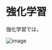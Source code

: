 # 強化学習
強化学習では，

![image](https://github.com/SolidMechanicsGroup/ML_Tutorial_2024/assets/130419605/af1db159-867a-4cef-9908-ae82fe09f33d)

